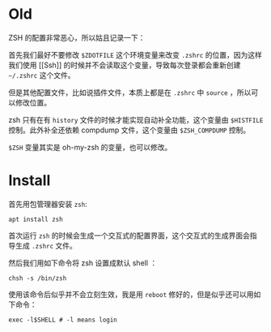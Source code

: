 # Old

ZSH 的配置非常恶心，所以姑且记录一下：

首先我们最好不要修改 `$ZDOTFILE` 这个环境变量来改变 `.zshrc` 的位置，因为这样我们使用 [[Ssh]] 的时候并不会读取这个变量，导致每次登录都会重新创建 `~/.zshrc` 这个文件。

但是其他配置文件，比如说插件文件，本质上都是在 `.zshrc` 中 `source` ，所以可以修改位置。

zsh 只有在有 `history` 文件的时候才能实现自动补全功能，这个变量由 `$HISTFILE` 控制。此外补全还依赖 compdump 文件，这个变量由 `$ZSH_COMPDUMP` 控制。

`$ZSH` 变量其实是 oh-my-zsh 的变量，也可以修改。

# Install

首先用包管理器安装 `zsh`:

``` shell
apt install zsh
```

首次运行 `zsh` 的时候会生成一个交互式的配置界面，这个交互式的生成界面会指导生成 `.zshrc` 文件。

然后我们用如下命令将 zsh 设置成默认 shell ：

``` shell
chsh -s /bin/zsh
```

使用该命令后似乎并不会立刻生效，我是用 `reboot` 修好的，但是似乎还可以用如下命令：

``` shell
exec -l$SHELL # -l means login
```

